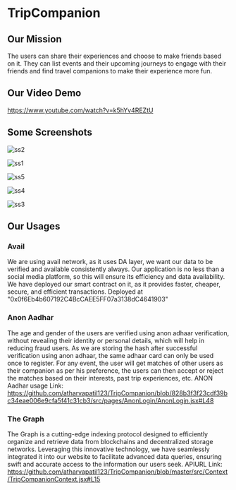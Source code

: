 # TripCompanion

## Our Mission
The users can share their experiences and choose to make friends based on it. They can list events and their upcoming journeys to engage with their friends and find travel companions to make their experience more fun.

## Our Video Demo
https://www.youtube.com/watch?v=k5hYv4REZtU

## Some Screenshots
![ss2](https://github.com/atharvapatil123/TripCompanion/assets/59118806/d8d30138-a25b-4e01-be07-2602a666635a)

![ss1](https://github.com/atharvapatil123/TripCompanion/assets/59118806/8b7dae33-8b54-4b30-9b22-71e733a4bc4d)

![ss5](https://github.com/atharvapatil123/TripCompanion/assets/59118806/bc3963f3-9778-41b6-9703-d18e7b430a26)

![ss4](https://github.com/atharvapatil123/TripCompanion/assets/59118806/c20609d1-6910-4b6e-8d6c-04b241718107)

![ss3](https://github.com/atharvapatil123/TripCompanion/assets/59118806/6157197c-3182-47ac-a921-3bdae8df960e)


## Our Usages

### Avail
We are using avail network, as it uses DA layer, we want our data to be verified and available consistently always. Our application is no less than a social media platform, so this will ensure its efficiency and data availability. We have deployed our smart contract on it, as it provides faster, cheaper, secure, and efficient transactions. 
Deployed at "0x0f6Eb4b607192C4BcCAEE5FF07a3138dC4641903"

### Anon Aadhar
The age and gender of the users are verified using anon adhaar verification, without revealing their identity or personal details, which will help in reducing fraud users. As we are storing the hash after successful verification using anon adhaar, the same adhaar card can only be used once to register. For any event, the user will get matches of other users as their companion as per his preference, the users can then accept or reject the matches based on their interests, past trip experiences, etc. 
ANON Aadhar usage Link: https://github.com/atharvapatil123/TripCompanion/blob/828b3f3f23cdf39bc34eae006e9cfa5f41c31cb3/src/pages/AnonLogin/AnonLogin.jsx#L48

### The Graph
The Graph is a cutting-edge indexing protocol designed to efficiently organize and retrieve data from blockchains and decentralized storage networks. Leveraging this innovative technology, we have seamlessly integrated it into our website to facilitate advanced data queries, ensuring swift and accurate access to the information our users seek.
APIURL Link: https://github.com/atharvapatil123/TripCompanion/blob/master/src/Context/TripCompanionContext.jsx#L15 


